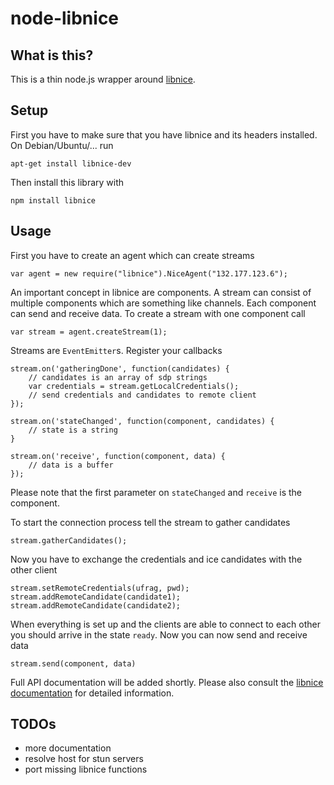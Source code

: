 # node-libnice

## What is this?

This is a thin node.js wrapper around [libnice](http://nice.freedesktop.org/).

## Setup

First you have to make sure that you have libnice and its headers installed. On
Debian/Ubuntu/... run

	apt-get install libnice-dev

Then install this library with

	npm install libnice

## Usage

First you have to create an agent which can create streams

	var agent = new require("libnice").NiceAgent("132.177.123.6");

An important concept in libnice are components. A stream can consist of
multiple components which are something like channels. Each component can send
and receive data. To create a stream with one component call

	var stream = agent.createStream(1);

Streams are `EventEmitter`s. Register your callbacks

	stream.on('gatheringDone', function(candidates) {
	    // candidates is an array of sdp strings
	    var credentials = stream.getLocalCredentials();
	    // send credentials and candidates to remote client
	});

	stream.on('stateChanged', function(component, candidates) {
		// state is a string
	}

	stream.on('receive', function(component, data) {
	    // data is a buffer
	});

Please note that the first parameter on `stateChanged` and `receive` is the
component.

To start the connection process tell the stream to gather candidates

	stream.gatherCandidates();

Now you have to exchange the credentials and ice candidates with the other
client

	stream.setRemoteCredentials(ufrag, pwd);
	stream.addRemoteCandidate(candidate1);
	stream.addRemoteCandidate(candidate2);

When everything is set up and the clients are able to connect to each other you
should arrive in the state `ready`. Now you can now send and receive data

	stream.send(component, data)

Full API documentation will be added shortly. Please also consult the [libnice
documentation](http://nice.freedesktop.org/libnice/index.html) for detailed
information.

## TODOs

* more documentation
* resolve host for stun servers
* port missing libnice functions

